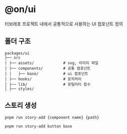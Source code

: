 # @on/ui

터보레포 프로젝트 내에서 공통적으로 사용하는 UI 컴포넌트 정의

## 폴더 구조

```
packages/ui
├── src
│ ├── assets/             # svg, 이미지 파일
│ ├── components/         # 공통 컴포넌트
│ │   ├── base/           # ui 컴포넌트
│ ├── hooks/              # 로직처리
│ ├── lib/                # 유틸리티 함수
│ ├── styles/
```

## 스토리 생성

```cli
pnpm run story-add {component name} {path}
```

```cli
pnpm run story-add button base
```
